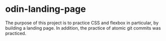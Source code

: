 # odin-landing-page

The purpose of this project is to practice CSS and flexbox in particular, by building a landing page. In addition, the practice of atomic git commits was practiced.
